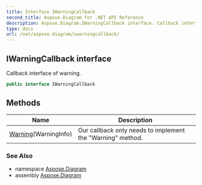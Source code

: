 ```yaml
---
title: Interface IWarningCallback
second_title: Aspose.Diagram for .NET API Reference
description: Aspose.Diagram.IWarningCallback interface. Callback interface of warning
type: docs
url: /net/aspose.diagram/iwarningcallback/
---
```

## IWarningCallback interface

Callback interface of warning.

```csharp
public interface IWarningCallback
```

## Methods

| Name | Description |
| --- | --- |
| [Warning](../../aspose.diagram/iwarningcallback/warning/)(WarningInfo) | Our callback only needs to implement the "Warning" method. |

### See Also

* namespace [Aspose.Diagram](../../aspose.diagram/)
* assembly [Aspose.Diagram](../../)


